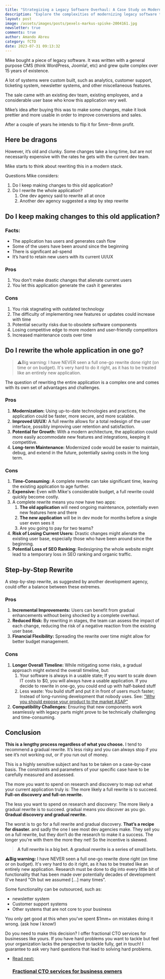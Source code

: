 ```yaml
---
title: "Strategizing a Legacy Software Overhaul: A Case Study on Modernizing and Rewriting Software"
description: "Explore the complexities of modernizing legacy software through a detailed case study. From complete rewrites to incremental updates or rebranding, this article evaluates various strategies, weighing pros and cons to guide software business owners in their decision-making. A must-read for anyone facing the challenge of updating or transforming outdated software applications."
layout: post
image: /assets/images/posts/pexels-markus-spiske-2004161.jpg
newsletter: true
comments: true
author: Amando Abreu
category: fCTO
date: 2023-07-31 09:13:32
---
```

Mike bought a piece of legacy software. It was written with a general purpose CMS (think WordPress, Joomla!, etc) and grew quite complex over 15 years of existence. 

A lot of systems were custom built, such as analytics, customer support, ticketing system, newsletter systems, and other miscellaneous features.

The sale came with an existing dev team, existing employees, and a considerable user base who know this application very well.

Mike’s idea after buying this was to make some changes, make it look prettier and more usable in order to improve conversions and sales.

After a couple of years he intends to flip it for $5mm-$8mm profit.

## Here be dragons

However, it’s old and clunky. Some changes take a long time, but are not necessarily expensive with the rates he gets with the current dev team.

Mike starts to think about rewriting this in a modern stack. 

Questions Mike considers:

1. Do I keep making changes to this old application?
2. Do I rewrite the whole application?
   1. One dev agency said to rewrite all at once
   2. Another dev agency suggested a step by step rewrite


## Do I keep making changes to this old application?

### Facts:

* The application has users and generates cash flow
* Some of the users have been around since the beginning
* There is significant ad-spend
* It’s hard to retain new users with its current UI/UX

### Pros

1. You don’t make drastic changes that alienate current users
2. You let this application generate the cash it generates

### Cons

1. You risk stagnating with outdated technology
2. The difficulty of implementing new features or updates could increase with time
3. Potential security risks due to obsolete software components
4. Losing competitive edge to more modern and user-friendly competitors
5. Increased maintenance costs over time

## Do I rewrite the whole application in one go?

>⚠️Big warning: I have NEVER seen a full one-go rewrite done right (on time or on budget). It's very hard to do it right, as it has to be treated like an entirely new application.

The question of rewriting the entire application is a complex one and comes with its own set of advantages and challenges.

### Pros

1. **Modernization:** Using up-to-date technologies and practices, the application could be faster, more secure, and more scalable.
2. **Improved UI/UX:** A full rewrite allows for a total redesign of the user interface, possibly improving user retention and satisfaction.
3. **Potential for Growth:** With a modern architecture, the application could more easily accommodate new features and integrations, keeping it competitive.
4. **Long-term Maintenance:** Modernized code would be easier to maintain, debug, and extend in the future, potentially saving costs in the long term.


### Cons

1. **Time-Consuming:** A complete rewrite can take significant time, leaving the existing application to age further.
2. **Expensive:** Even with Mike's considerable budget, a full rewrite could quickly become costly.
3. A complete rewrite means you now have two apps:
   1. **The old application** will need ongoing maintenance, potentially even new features here and there
   2. **The new application** will be in dev mode for months before a single user even sees it
   3. Are you going to pay for two teams?
4. **Risk of Losing Current Users:** Drastic changes might alienate the existing user base, especially those who have been around since the beginning.
5. **Potential Loss of SEO Ranking:** Redesigning the whole website might lead to a temporary loss in SEO ranking and organic traffic.


## Step-by-Step Rewrite

A step-by-step rewrite, as suggested by another development agency, could offer a balance between these extremes.

### Pros

1. **Incremental Improvements:** Users can benefit from gradual enhancements without being shocked by a complete overhaul.
2. **Reduced Risk:** By rewriting in stages, the team can assess the impact of each change, reducing the risk of a negative reaction from the existing user base.
3. **Financial Flexibility:** Spreading the rewrite over time might allow for better budget management.

### Cons

1. **Longer Overall Timeline:** While mitigating some risks, a gradual approach might extend the overall timeline, but:
   1. Your software is always in a usable state; If you want to scale down IT costs to $0, you will always have a usable application. If you decide to rewrite in one-go, you could end up with half-baked stuff
   2. Less waste: You build stuff and put it in front of users much faster; Instead of long-running development that nobody uses. See: <a href="https://saasstarters.com/blog/2022-10-22-why-you-should-expose-your-product-to-the-market-asap" target="_blank">”Why you should expose your product to the market ASAP”</a>
2. **Compatibility Challenges:** Ensuring that new components work seamlessly with legacy parts might prove to be technically challenging and time-consuming.

## Conclusion 

**This is a lengthy process regardless of what you choose.** I tend to recommend a gradual rewrite. It’s less risky and you can always stop if you see it’s not working out, or if you run out of money. 

This is a highly sensitive subject and has to be taken on a case-by-case basis. The constraints and parameters of your specific case have to be carefully measured and assessed.

The more you want to spend on research and discovery to map out what your current application truly is: The more likely a full rewrite is to succeed. **Full-on discovery and full-on rewrite.**

The less you want to spend on research and discovery: The more likely a gradual rewrite is to succeed. gradual means you discover as you go. **Gradual discovery and gradual rewrite.**

The worst is to go for a full rewrite and gradual discovery. **That’s a recipe for disaster.** and sadly the one I see most dev agencies make. They sell you on a full rewrite, but they don’t do the research to make it a success. The longer you're with them the more they net! So the incentive is skewed.

>**A full rewrite is a big bet. A gradual rewrite is a series of small bets.**

**⚠️Big warning:** I have NEVER seen a full one-go rewrite done right (on time or on budget). It's very hard to do it right, as it has to be treated like an entirely new application. Research must be done to dig into every little bit of functionality that has been made over potentially decades of development (I've heard "Oh but we assumed [...] many times". 

Some functionality can be outsourced, such as:
- newsletter system
- Customer support systems
- Other systems that are not core to your business

You only get good at this when you've spent $1mm+ on mistakes doing it wrong. (ask how I know!)

Do you need to make this decision? I offer fractional CTO services for businesses like yours. If you have hard problems you want to tackle but feel your organization lacks the perspective to tackle fully, get in touch! I guarantee to ask very hard questions that lead to solving hard problems.

<ul class="listing">
    <li class="listing__li">
        <a class="listing__link block" href="/fractional-cto/">
            <div class="listing__item">
                <div class="listing__type">Read next:</div>
                <h3 class="listing__title">Fractional CTO services for business owners</h3>
            </div>
        </a>
    </li>
</ul>